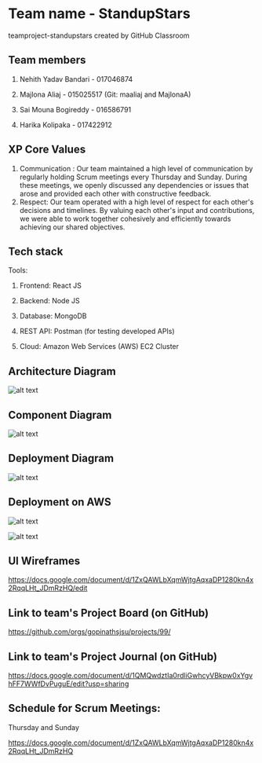 # Team name - StandupStars
teamproject-standupstars created by GitHub Classroom


## **Team members** 

1. Nehith Yadav Bandari  - 017046874

2. Majlona Aliaj  - 015025517 (Git: maaliaj and MajlonaA)

3. Sai Mouna Bogireddy  - 016586791

4. Harika Kolipaka  - 017422912

## XP Core Values 
1. Communication : Our team maintained a high level of communication by regularly holding Scrum meetings every Thursday and Sunday. During these meetings, we openly discussed any dependencies or issues that arose and provided each other with constructive feedback.
2. Respect: Our team operated with a high level of respect for each other's decisions and timelines. By valuing each other's input and contributions, we were able to work together cohesively and efficiently towards achieving our shared objectives.



## Tech stack

Tools:

1. Frontend: React JS 

2. Backend: Node JS

3. Database: MongoDB

4. REST API: Postman (for testing developed APIs)

5. Cloud: Amazon Web Services (AWS) EC2 Cluster

## Architecture Diagram
![alt text](https://github.com/gopinathsjsu/teamproject-standupstars/blob/master/documentation/202-architecture.png)

## Component Diagram
![alt text](https://github.com/gopinathsjsu/teamproject-standupstars/blob/master/documentation/Component-diagram.jpeg)

## Deployment Diagram
![alt text](https://github.com/gopinathsjsu/teamproject-standupstars/blob/master/documentation/deployment-diagram.png)

## Deployment on AWS
![alt text](https://github.com/gopinathsjsu/teamproject-standupstars/blob/master/documentation/AWS-deployment-EC2-AUTOSCALING.png)

![alt text](https://github.com/gopinathsjsu/teamproject-standupstars/blob/master/documentation/AWS-deployment-LOAD-BALANCING.png)

## UI Wireframes
https://docs.google.com/document/d/1ZxQAWLbXqmWjtgAqxaDP1280kn4x2RqqLHt_JDmRzHQ/edit

## Link to team's Project Board (on GitHub)
https://github.com/orgs/gopinathsjsu/projects/99/

## Link to team's Project Journal (on GitHub)
https://docs.google.com/document/d/1QMQwdztIa0rdliGwhcyVBkpw0xYgvhFF7WWfDvPuguE/edit?usp=sharing



## Schedule for Scrum Meetings:
Thursday and Sunday


https://docs.google.com/document/d/1ZxQAWLbXqmWjtgAqxaDP1280kn4x2RqqLHt_JDmRzHQ

